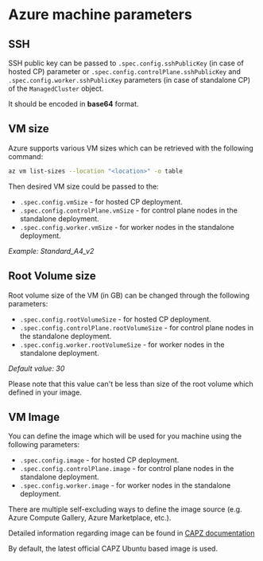 # Azure machine parameters

## SSH

SSH public key can be passed to `.spec.config.sshPublicKey` (in case of hosted CP)
parameter or `.spec.config.controlPlane.sshPublicKey` and
`.spec.config.worker.sshPublicKey` parameters (in case of standalone CP)
of the `ManagedCluster` object.

It should be encoded in **base64** format.

## VM size

Azure supports various VM sizes which can be retrieved with the following
command:

```bash
az vm list-sizes --location "<location>" -o table
```

Then desired VM size could be passed to the:

- `.spec.config.vmSize` - for hosted CP deployment.
- `.spec.config.controlPlane.vmSize` - for control plane nodes in the standalone
  deployment.
- `.spec.config.worker.vmSize` - for worker nodes in the standalone deployment.

*Example: Standard_A4_v2*

## Root Volume size

Root volume size of the VM (in GB) can be changed through the following
parameters:

- `.spec.config.rootVolumeSize` - for hosted CP deployment.
- `.spec.config.controlPlane.rootVolumeSize` - for control plane nodes in the
  standalone deployment.
- `.spec.config.worker.rootVolumeSize` - for worker nodes in the standalone
  deployment.

*Default value: 30*

Please note that this value can't be less than size of the root volume which
defined in your image.

## VM Image

You can define the image which will be used for you machine using the following
parameters:

- `.spec.config.image` - for hosted CP deployment.
- `.spec.config.controlPlane.image` - for control plane nodes in the standalone
  deployment.
- `.spec.config.worker.image` - for worker nodes in the standalone deployment.

There are multiple self-excluding ways to define the image source (e.g. Azure
Compute Gallery, Azure Marketplace, etc.).

Detailed information regarding image can be found in [CAPZ documentation](https://capz.sigs.k8s.io/self-managed/custom-images)

By default, the latest official CAPZ Ubuntu based image is used.
